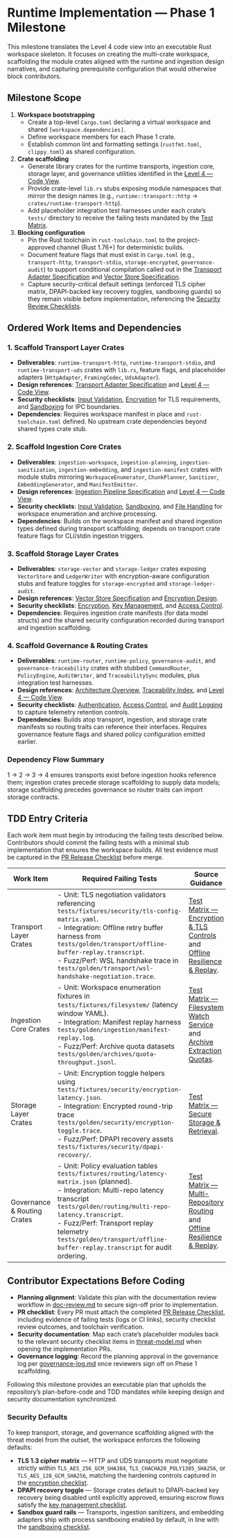 # Runtime Implementation — Phase 1 Milestone

This milestone translates the Level 4 code view into an executable Rust workspace skeleton. It focuses on creating the multi-crate workspace, scaffolding the module crates aligned with the runtime and ingestion design narratives, and capturing prerequisite configuration that would otherwise block contributors.

## Milestone Scope

1. **Workspace bootstrapping**
   - Create a top-level `Cargo.toml` declaring a virtual workspace and shared `[workspace.dependencies]`.
   - Define workspace members for each Phase 1 crate.
   - Establish common lint and formatting settings (`rustfmt.toml`, `clippy.toml`) as shared configuration.
2. **Crate scaffolding**
   - Generate library crates for the runtime transports, ingestion core, storage layer, and governance utilities identified in the [Level 4 — Code View](../design/c4/level-4-code/README.md#key-modules-and-responsibilities).
   - Provide crate-level `lib.rs` stubs exposing module namespaces that mirror the design names (e.g., `runtime::transport::http` → `crates/runtime-transport-http`).
   - Add placeholder integration test harnesses under each crate’s `tests/` directory to receive the failing tests mandated by the [Test Matrix](../testing/test-matrix.md).
3. **Blocking configuration**
   - Pin the Rust toolchain in `rust-toolchain.toml` to the project-approved channel (Rust 1.76+) for deterministic builds.
   - Document feature flags that must exist in `Cargo.toml` (e.g., `transport-http`, `transport-stdio`, `storage-encrypted`, `governance-audit`) to support conditional compilation called out in the [Transport Adapter Specification](../design/transport.md) and [Vector Store Specification](../design/vector-store.md).
   - Capture security-critical default settings (enforced TLS cipher matrix, DPAPI-backed key recovery toggles, sandboxing guards) so they remain visible before implementation, referencing the [Security Review Checklists](../security/threat-model.md#security-review-checklists).

## Ordered Work Items and Dependencies

### 1. Scaffold Transport Layer Crates
- **Deliverables**: `runtime-transport-http`, `runtime-transport-stdio`, and `runtime-transport-uds` crates with `lib.rs`, feature flags, and placeholder adapters (`HttpAdapter`, `FramingCodec`, `UdsAdapter`).
- **Design references**: [Transport Adapter Specification](../design/transport.md#module-responsibilities) and [Level 4 — Code View](../design/c4/level-4-code/README.md#key-modules-and-responsibilities).
- **Security checklists**: [Input Validation](../security/threat-model.md#input-validation-checklist), [Encryption](../security/threat-model.md#encryption-checklist) for TLS requirements, and [Sandboxing](../security/threat-model.md#sandboxing-checklist) for IPC boundaries.
- **Dependencies**: Requires workspace manifest in place and `rust-toolchain.toml` defined. No upstream crate dependencies beyond shared types crate stub.

### 2. Scaffold Ingestion Core Crates
- **Deliverables**: `ingestion-workspace`, `ingestion-planning`, `ingestion-sanitization`, `ingestion-embedding`, and `ingestion-manifest` crates with module stubs mirroring `WorkspaceEnumerator`, `ChunkPlanner`, `Sanitizer`, `EmbeddingGenerator`, and `ManifestEmitter`.
- **Design references**: [Ingestion Pipeline Specification](../design/ingestion.md#module-responsibilities) and [Level 4 — Code View](../design/c4/level-4-code/README.md#key-modules-and-responsibilities).
- **Security checklists**: [Input Validation](../security/threat-model.md#input-validation-checklist), [Sandboxing](../security/threat-model.md#sandboxing-checklist), and [File Handling](../security/threat-model.md#file-handling-checklist) for workspace enumeration and archive processing.
- **Dependencies**: Builds on the workspace manifest and shared ingestion types defined during transport scaffolding; depends on transport crate feature flags for CLI/stdin ingestion triggers.

### 3. Scaffold Storage Layer Crates
- **Deliverables**: `storage-vector` and `storage-ledger` crates exposing `VectorStore` and `LedgerWriter` with encryption-aware configuration stubs and feature toggles for `storage-encrypted` and `storage-ledger-audit`.
- **Design references**: [Vector Store Specification](../design/vector-store.md#storage-layout) and [Encryption Design](../design/encryption.md#key-management-overview).
- **Security checklists**: [Encryption](../security/threat-model.md#encryption-checklist), [Key Management](../security/threat-model.md#key-management-checklist), and [Access Control](../security/threat-model.md#access-control-checklist).
- **Dependencies**: Requires ingestion crate manifests (for data model structs) and the shared security configuration recorded during transport and ingestion scaffolding.

### 4. Scaffold Governance & Routing Crates
- **Deliverables**: `runtime-router`, `runtime-policy`, `governance-audit`, and `governance-traceability` crates with stubbed `CommandRouter`, `PolicyEngine`, `AuditWriter`, and `TraceabilitySync` modules, plus integration test harnesses.
- **Design references**: [Architecture Overview](../design/overview.md#finalized-architecture-overview), [Traceability Index](../design/traceability.md#traceability-map), and [Level 4 — Code View](../design/c4/level-4-code/README.md#key-modules-and-responsibilities).
- **Security checklists**: [Authentication](../security/threat-model.md#authentication-checklist), [Access Control](../security/threat-model.md#access-control-checklist), and [Audit Logging](../security/threat-model.md#file-handling-checklist) to capture telemetry retention controls.
- **Dependencies**: Builds atop transport, ingestion, and storage crate manifests so routing traits can reference their interfaces. Requires governance feature flags and shared policy configuration emitted earlier.

### Dependency Flow Summary
1 → 2 → 3 → 4 ensures transports exist before ingestion hooks reference them; ingestion crates precede storage scaffolding to supply data models; storage scaffolding precedes governance so router traits can import storage contracts.

## TDD Entry Criteria

Each work item must begin by introducing the failing tests described below. Contributors should commit the failing tests with a minimal stub implementation that ensures the workspace builds. All test evidence must be captured in the [PR Release Checklist](../process/pr-release-checklist.md) before merge.

| Work Item | Required Failing Tests | Source Guidance | Notes |
| --- | --- | --- | --- |
| Transport Layer Crates | - Unit: TLS negotiation validators referencing `tests/fixtures/security/tls-config-matrix.yaml`.<br>- Integration: Offline retry buffer harness from `tests/golden/transport/offline-buffer-replay.transcript`.<br>- Fuzz/Perf: WSL handshake trace in `tests/golden/transport/wsl-handshake-negotiation.trace`. | [Test Matrix — Encryption & TLS Controls](../testing/test-matrix.md#encryption--tls-controls) and [Offline Resilience & Replay](../testing/test-matrix.md#offline-resilience--replay). | Ensure CI captures failing transport tests before adapter implementations land. |
| Ingestion Core Crates | - Unit: Workspace enumeration fixtures in `tests/fixtures/filesystem/` (latency window YAML).<br>- Integration: Manifest replay harness `tests/golden/ingestion/manifest-replay.log`.<br>- Fuzz/Perf: Archive quota datasets `tests/golden/archives/quota-throughput.jsonl`. | [Test Matrix — Filesystem Watch Service](../testing/test-matrix.md#filesystem-watch-service) and [Archive Extraction Quotas](../testing/test-matrix.md#archive-extraction-quotas). | Tests must assert deterministic chunk planning and quota enforcement prior to code implementation. |
| Storage Layer Crates | - Unit: Encryption toggle helpers using `tests/fixtures/security/encryption-latency.json`.<br>- Integration: Encrypted round-trip trace `tests/golden/security/encryption-toggle.trace`.<br>- Fuzz/Perf: DPAPI recovery assets `tests/fixtures/security/dpapi-recovery/`. | [Test Matrix — Secure Storage & Retrieval](../testing/test-matrix.md#secure-storage--retrieval). | Include Windows/WSL DPAPI recovery expectations in test descriptions. |
| Governance & Routing Crates | - Unit: Policy evaluation tables `tests/fixtures/routing/latency-matrix.json` (planned).<br>- Integration: Multi-repo latency transcript `tests/golden/routing/multi-repo-latency.transcript`.<br>- Fuzz/Perf: Transport replay telemetry `tests/golden/transport/offline-buffer-replay.transcript` for audit ordering. | [Test Matrix — Multi-Repository Routing](../testing/test-matrix.md#multi-repository-routing) and [Offline Resilience & Replay](../testing/test-matrix.md#offline-resilience--replay). | Ensure governance tests assert audit log persistence before command router logic is implemented. |

## Contributor Expectations Before Coding

- **Planning alignment**: Validate this plan with the documentation review workflow in [doc-review.md](../process/doc-review.md) to secure sign-off prior to implementation.
- **PR checklist**: Every PR must attach the completed [PR Release Checklist](../process/pr-release-checklist.md), including evidence of failing tests (logs or CI links), security checklist review outcomes, and toolchain verification.
- **Security documentation**: Map each crate’s placeholder modules back to the relevant security checklist items in [threat-model.md](../security/threat-model.md) when opening the implementation PRs.
- **Governance logging**: Record the planning approval in the governance log per [governance-log.md](../process/governance-log.md) once reviewers sign off on Phase 1 scaffolding.

Following this milestone provides an executable plan that upholds the repository’s plan-before-code and TDD mandates while keeping design and security documentation synchronized.

### Security Defaults

To keep transport, storage, and governance scaffolding aligned with the threat model from the outset, the workspace enforces the following defaults:

- **TLS 1.3 cipher matrix** — HTTP and UDS transports must negotiate strictly within `TLS_AES_256_GCM_SHA384`, `TLS_CHACHA20_POLY1305_SHA256`, or `TLS_AES_128_GCM_SHA256`, matching the hardening controls captured in the [encryption checklist](../security/threat-model.md#encryption-checklist).
- **DPAPI recovery toggle** — Storage crates default to DPAPI-backed key recovery being disabled until explicitly approved, ensuring escrow flows satisfy the [key management checklist](../security/threat-model.md#key-management-checklist).
- **Sandbox guard rails** — Transports, ingestion sanitizers, and embedding adapters ship with process sandboxing enabled by default, in line with the [sandboxing checklist](../security/threat-model.md#sandboxing-checklist).
